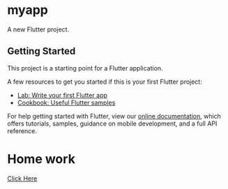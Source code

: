 # myapp

A new Flutter project.

## Getting Started

This project is a starting point for a Flutter application.

A few resources to get you started if this is your first Flutter project:

- [Lab: Write your first Flutter app](https://flutter.dev/docs/get-started/codelab)
- [Cookbook: Useful Flutter samples](https://flutter.dev/docs/cookbook)

For help getting started with Flutter, view our
[online documentation](https://flutter.dev/docs), which offers tutorials,
samples, guidance on mobile development, and a full API reference.

<h1>Home work</h1>
<a href='https://www.pinterest.com/pin/86553624079743448/visual-search/?x=10&y=10&w=544&h=599&cropSource=6&imageSignature=2f18af92871154744635e86c02eb7491'>Click Here</a>

